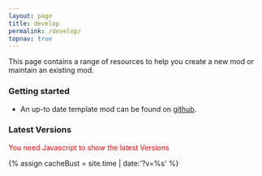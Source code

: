 ```yaml
---
layout: page
title: develop
permalink: /develop/
topnav: true
---
```


This page contains a range of resources to help you create a new mod or maintain an existing mod.

### Getting started

* An up-to date template mod can be found on [github](https://github.com/babric/fabric-example-mod).

### Latest Versions

<noscript style="color:red">You need Javascript to show the latest Versions</noscript>
<div class="fabric-component" data-component="Versions"></div>

{% assign cacheBust = site.time | date:'?v=%s' %}
<script type="text/javascript" src="{{ "/scripts/main.js" | relative_url | append: cacheBust }}"></script>
<link href="{{ "/scripts/style.css" | relative_url | append: cacheBust }}" rel="stylesheet">

